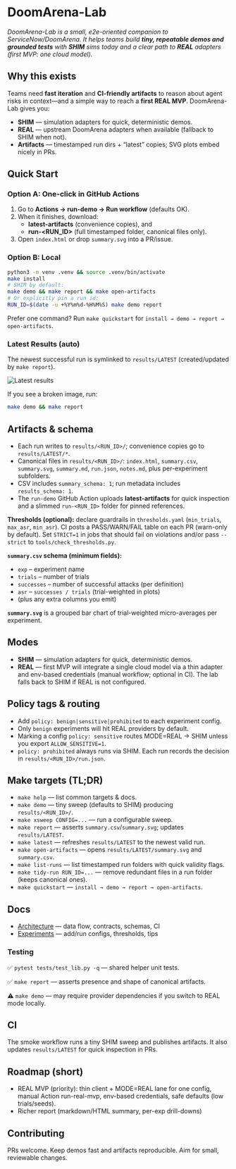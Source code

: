 # DoomArena-Lab

_DoomArena-Lab is a small, e2e-oriented companion to ServiceNow/DoomArena. It helps teams build **tiny, repeatable demos and grounded tests** with **SHIM** sims today and a clear path to **REAL** adapters (first MVP: one cloud model)._ 

## Why this exists
Teams need **fast iteration** and **CI-friendly artifacts** to reason about agent risks in context—and a simple way to reach a **first REAL MVP**. DoomArena-Lab gives you:
- **SHIM** — simulation adapters for quick, deterministic demos.
- **REAL** — upstream DoomArena adapters when available (fallback to SHIM when not).
- **Artifacts** — timestamped run dirs + “latest” copies; SVG plots embed nicely in PRs.

## Quick Start

### Option A: One-click in GitHub Actions
1. Go to **Actions → run-demo → Run workflow** (defaults OK).
2. When it finishes, download:
   - **latest-artifacts** (convenience copies), and
   - **run-<RUN_ID>** (full timestamped folder, canonical files only).
3. Open `index.html` or drop `summary.svg` into a PR/issue.

### Option B: Local
```bash
python3 -m venv .venv && source .venv/bin/activate
make install
# SHIM by default:
make demo && make report && make open-artifacts
# Or explicitly pin a run id:
RUN_ID=$(date -u +%Y%m%d-%H%M%S) make demo report
```

Prefer one command? Run `make quickstart` for `install → demo → report → open-artifacts`.

### Latest Results (auto)
The newest successful run is symlinked to `results/LATEST` (created/updated by `make report`).

![Latest results](results/LATEST/summary.svg)

If you see a broken image, run:
```bash
make demo && make report
```

## Artifacts & schema
- Each run writes to `results/<RUN_ID>/`; convenience copies go to `results/LATEST/*`.
- Canonical files in `results/<RUN_ID>/`: `index.html`, `summary.csv`, `summary.svg`, `summary.md`, `run.json`, `notes.md`, plus per-experiment subfolders.
- CSV includes `summary_schema: 1`; run metadata includes `results_schema: 1`.
- The `run-demo` GitHub Action uploads **latest-artifacts** for quick inspection and a slimmed `run-<RUN_ID>` folder for pinned references.

**Thresholds (optional):** declare guardrails in `thresholds.yaml` (`min_trials`, `max_asr`, `min_asr`). CI posts a PASS/WARN/FAIL table on each PR (warn-only by default). Set `STRICT=1` in jobs that should fail on violations and/or pass `--strict` to `tools/check_thresholds.py`.

**`summary.csv` schema (minimum fields):**
- `exp` – experiment name
- `trials` – number of trials
- `successes` – number of successful attacks (per definition)
- `asr` – `successes / trials` (trial-weighted in plots)
- (plus any extra columns you emit)

**`summary.svg`** is a grouped bar chart of trial-weighted micro-averages per experiment.

## Modes
- **SHIM** — simulation adapters for quick, deterministic demos.
- **REAL** — first MVP will integrate a single cloud model via a thin adapter and env-based credentials (manual workflow; optional in CI). The lab falls back to SHIM if REAL is not configured.

## Policy tags & routing
- Add `policy: benign|sensitive|prohibited` to each experiment config.
- Only `benign` experiments will hit REAL providers by default.
- Marking a config `policy: sensitive` routes MODE=REAL → SHIM unless you export `ALLOW_SENSITIVE=1`.
- `policy: prohibited` always runs via SHIM. Each run records the decision in `results/<RUN_ID>/run.json`.

## Make targets (TL;DR)
- `make help` — list common targets & docs.
- `make demo` — tiny sweep (defaults to SHIM) producing `results/<RUN_ID>/`.
- `make xsweep CONFIG=...` — run a configurable sweep.
- `make report` — asserts `summary.csv`/`summary.svg`; updates `results/LATEST`.
- `make latest` — refreshes `results/LATEST` to the newest valid run.
- `make open-artifacts` — opens `results/LATEST/summary.svg` and `summary.csv`.
- `make list-runs` — list timestamped run folders with quick validity flags.
- `make tidy-run RUN_ID=...` — remove redundant files in a run folder (keeps canonical ones).
- `make quickstart` — `install → demo → report → open-artifacts`.

## Docs
- [Architecture](docs/ARCHITECTURE.md) — data flow, contracts, schemas, CI
- [Experiments](docs/EXPERIMENTS.md) — add/run configs, thresholds, tips

### Testing
✅ `pytest tests/test_lib.py -q` — shared helper unit tests.

✅ `make report` — asserts presence and shape of canonical artifacts.

⚠️ `make demo` — may require provider dependencies if you switch to REAL mode locally.

## CI
The smoke workflow runs a tiny SHIM sweep and publishes artifacts. It also updates `results/LATEST` for quick inspection in PRs.

## Roadmap (short)
- REAL MVP (priority): thin client + MODE=REAL lane for one config, manual Action run-real-mvp, env-based credentials, safe defaults (low trials/seeds).
- Richer report (markdown/HTML summary, per-exp drill-downs)

## Contributing
PRs welcome. Keep demos fast and artifacts reproducible. Aim for small, reviewable changes.

